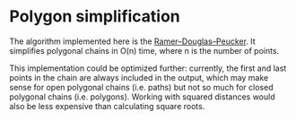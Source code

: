 # Polygon simplification

The algorithm implemented here is the [Ramer–Douglas–Peucker](https://en.wikipedia.org/wiki/Ramer%E2%80%93Douglas%E2%80%93Peucker_algorithm). It simplifies polygonal chains in O(n) time, where n is the number of points.

This implementation could be optimized further: currently, the first and last points in the chain are always included in the output, which may make sense for open polygonal chains (i.e. paths) but not so much for closed polygonal chains (i.e. polygons). Working with squared distances would also be less expensive than calculating square roots.
